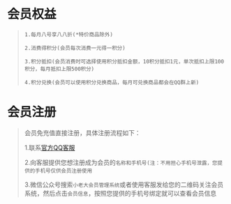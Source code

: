 # 会员权益

>`1.每月八号享八八折(*特价商品除外)`
>
>`2.消费得积分(会员每次消费一元得一积分)`
>
>`3.积分抵扣(会员消费时可选择使用积分抵扣金额，10积分抵扣1元，单次抵扣上限100积分，每月抵扣上限500积分)`
>
>`4.积分兑换(会员可以使用积分兑换商品，每月可兑换商品都会在QQ群上新)`

# 会员注册

>会员免充值直接注册，具体注册流程如下：
>
>1.联系[官方QQ客服](https://qm.qq.com/q/FSruAqn8ck)
>
>2.向客服提供您想注册成为会员的`名称和手机号(注：不用担心手机号泄露，您提供的手机号仅供会员注册使用`
>
>3.微信公众号搜索`小老大会员管理系统`或者使用客服发给您的二维码关注会员系统，然后点击`会员信息`，按照您提供的手机号绑定就可以查看会员信息
